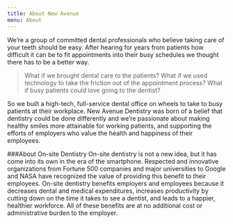 ```yaml
---
title: About New Avenue
menu: About
---
```

We’re a group of committed dental professionals who believe taking care of your teeth should be easy. After hearing for years from patients how difficult it can be to fit appointments into their busy schedules we thought there has to be a better way.

>What if we brought dental care to the patients? What if we used technology to take the friction out of the appointment process? What if busy patients could love going to the dentist?

So we built a high-tech, full-service dental office on wheels to take to busy patients at their workplace. New Avenue Dentistry was born of a belief that dentistry could be done differently and we’re passionate about making healthy smiles more attainable for working patients, and supporting the efforts of employers who value the health and happiness of their employees.

###About On-site Dentistry
On-site dentistry is not a new idea, but it has come into its own in the era of the smartphone. Respected and innovative organizations from Fortune 500 companies and major universities to Google and NASA have recognized the value of providing this benefit to their employees. On-site dentistry benefits employers and employees because it decreases dental and medical expenditures, increases productivity by cutting down on the time it takes to see a dentist, and leads to a happier, healthier workforce. All of these benefits are at no additional cost or administrative burden to the employer.
